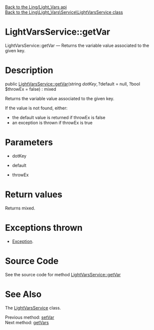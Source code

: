 [Back to the Ling/Light_Vars api](https://github.com/lingtalfi/Light_Vars/blob/master/doc/api/Ling/Light_Vars.md)<br>
[Back to the Ling\Light_Vars\Service\LightVarsService class](https://github.com/lingtalfi/Light_Vars/blob/master/doc/api/Ling/Light_Vars/Service/LightVarsService.md)


LightVarsService::getVar
================



LightVarsService::getVar — Returns the variable value associated to the given key.




Description
================


public [LightVarsService::getVar](https://github.com/lingtalfi/Light_Vars/blob/master/doc/api/Ling/Light_Vars/Service/LightVarsService/getVar.md)(string $dotKey, ?$default = null, ?bool $throwEx = false) : mixed




Returns the variable value associated to the given key.

If the value is not found, either:
- the default value is returned if throwEx is false
- an exception is thrown if throwEx is true




Parameters
================


- dotKey

    

- default

    

- throwEx

    


Return values
================

Returns mixed.


Exceptions thrown
================

- [Exception](http://php.net/manual/en/class.exception.php).&nbsp;







Source Code
===========
See the source code for method [LightVarsService::getVar](https://github.com/lingtalfi/Light_Vars/blob/master/Service/LightVarsService.php#L64-L73)


See Also
================

The [LightVarsService](https://github.com/lingtalfi/Light_Vars/blob/master/doc/api/Ling/Light_Vars/Service/LightVarsService.md) class.

Previous method: [setVar](https://github.com/lingtalfi/Light_Vars/blob/master/doc/api/Ling/Light_Vars/Service/LightVarsService/setVar.md)<br>Next method: [getVars](https://github.com/lingtalfi/Light_Vars/blob/master/doc/api/Ling/Light_Vars/Service/LightVarsService/getVars.md)<br>

